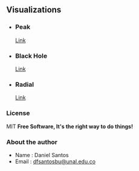 ## Visualizations
 - ### Peak
    [Link](/Strategy/readme.md)

 - ### Black Hole
    [Link](/Strategy/readme.md)

 - ### Radial
    [Link](/Strategy/readme.md)

### License
MIT
**Free Software, It's the right way  to do things!**

### About the author

* Name : Daniel Santos
* Email : dfsantosbu@unal.edu.co
